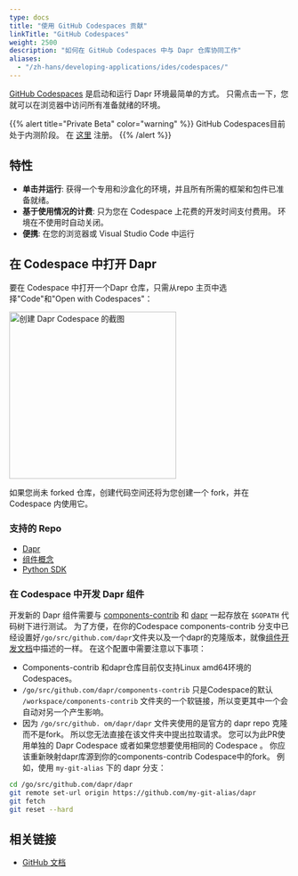 ```yaml
---
type: docs
title: "使用 GitHub Codespaces 贡献"
linkTitle: "GitHub Codespaces"
weight: 2500
description: "如何在 GitHub Codespaces 中与 Dapr 仓库协同工作"
aliases:
  - "/zh-hans/developing-applications/ides/codespaces/"
---
```


[GitHub Codespaces](https://github.com/features/codespaces) 是启动和运行 Dapr 环境最简单的方式。 只需点击一下，您就可以在浏览器中访问所有准备就绪的环境。

{{% alert title="Private Beta" color="warning" %}}
GitHub Codespaces目前处于内测阶段。 在 [这里](https://github.com/features/codespaces/signup) 注册。
{{% /alert %}}

## 特性

- **单击并运行**: 获得一个专用和沙盒化的环境，并且所有所需的框架和包件已准备就绪。
- **基于使用情况的计费**: 只为您在 Codespace 上花费的开发时间支付费用。 环境在不使用时自动关闭。
- **便携**: 在您的浏览器或 Visual Studio Code 中运行

## 在 Codespace 中打开 Dapr

要在 Codespace 中打开一个Dapr 仓库，只需从repo 主页中选择"Code"和"Open with Codespaces"：

<img src="/images/codespaces-create.png" alt="创建 Dapr Codespace 的截图" width="300" />

如果您尚未 forked 仓库，创建代码空间还将为您创建一个 fork，并在 Codespace 内使用它。

### 支持的 Repo

- [Dapr](https://github.com/dapr/dapr)
- [组件概念](https://github.com/dapr/components-contrib)
- [Python SDK](https://github.com/dapr/python-sdk)

### 在 Codespace 中开发 Dapr 组件

开发新的 Dapr 组件需要与 [components-contrib](https://github.com/dapr/components-contrib) 和 [dapr](https://github.com/dapr/dapr) 一起存放在 `$GOPATH` 代码树下进行测试。 为了方便，在你的Codespace components-contrib 分支中已经设置好`/go/src/github.com/dapr`文件夹以及一个dapr的克隆版本，就像[组件开发文档](https://github.com/dapr/components-contrib/blob/master/docs/developing-component.md)中描述的一样。 在这个配置中需要注意以下事项：

- Components-contrib 和dapr仓库目前仅支持Linux amd64环境的Codespaces。
- `/go/src/github.com/dapr/components-contrib` 只是Codespace的默认 `/workspace/components-contrib` 文件夹的一个软链接，所以变更其中一个会自动对另一个产生影响。
- 因为 `/go/src/github. om/dapr/dapr` 文件夹使用的是官方的 dapr repo 克隆而不是fork。 所以您无法直接在该文件夹中提出拉取请求。 您可以为此PR使用单独的 Dapr Codespace 或者如果您想要使用相同的 Codespace 。 你应该重新映射dapr库源到你的components-contrib Codespace中的fork。 例如，使用 `my-git-alias` 下的 dapr 分支：

```bash
cd /go/src/github.com/dapr/dapr
git remote set-url origin https://github.com/my-git-alias/dapr
git fetch
git reset --hard
```

## 相关链接
- [GitHub 文档](https://docs.github.com/en/github/developing-online-with-codespaces/about-codespaces)
